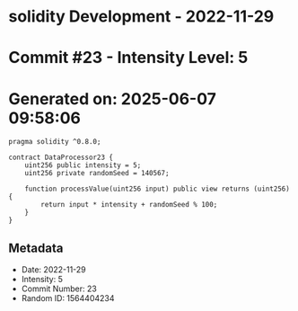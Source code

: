 ﻿# solidity Development - 2022-11-29
# Commit #23 - Intensity Level: 5
# Generated on: 2025-06-07 09:58:06
```solidity
pragma solidity ^0.8.0;

contract DataProcessor23 {
    uint256 public intensity = 5;
    uint256 private randomSeed = 140567;

    function processValue(uint256 input) public view returns (uint256) {
        return input * intensity + randomSeed % 100;
    }
}
```
## Metadata
- Date: 2022-11-29
- Intensity: 5
- Commit Number: 23
- Random ID: 1564404234
